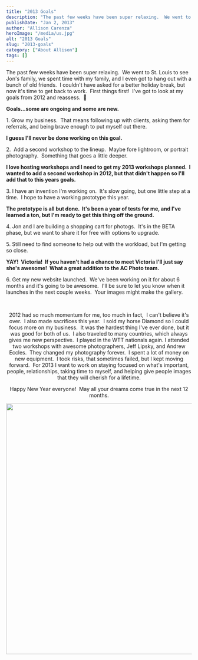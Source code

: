 ```yaml
---
title: "2013 Goals"
description: "The past few weeks have been super relaxing.  We went to St. Louis to see Jon&apos;s family, we spent time "
publishDate: "Jan 2, 2013"
author: "Allison Carenza"
heroImage: "/media/us.jpg"
alt: "2013 Goals"
slug: "2013-goals"
category: ["About Allison"]
tags: []
---
```


<p>The past few weeks have been super relaxing.  We went to St. Louis to see Jon&apos;s family, we spent time with my family, and I even got to hang out with a bunch of old friends.  I couldn&apos;t have asked for a better holiday break, but now it&apos;s time to get back to work.  First things first!  I&apos;ve got to look at my goals from 2012 and reassess.  🙂</p>
<p><strong>Goals...some are ongoing and some are new.</strong></p>
<p>1. Grow my business.  That means following up with clients, asking them for referrals, and being brave enough to put myself out there.</p>
<p><strong>I guess I&apos;ll never be done working on this goal. </strong></p>
<p>2.  Add a second workshop to the lineup.  Maybe fore lightroom, or portrait photography.  Something that goes a little deeper.</p>
<p><strong>I love hosting workshops and I need to get my 2013 workshops planned.  I wanted to add a second workshop in 2012, but that didn&apos;t happen so I&apos;ll add that to this years goals.</strong></p>
<p>3. I have an invention I&apos;m working on.  It&apos;s slow going, but one little step at a time.  I hope to have a working prototype this year.</p>
<p><strong>The prototype is all but done.  It&apos;s been a year of tests for me, and I&apos;ve learned a ton, but I&apos;m ready to get this thing off the ground.</strong></p>
<p>4. Jon and I are building a shopping cart for photogs.  It&apos;s in the BETA phase, but we want to share it for free with options to upgrade.</p>
<p>5. Still need to find someone to help out with the workload, but I&apos;m getting so close.</p>
<p><strong>YAY!  Victoria!  If you haven&apos;t had a chance to meet Victoria I&apos;ll just say she&apos;s awesome!  What a great addition to the AC Photo team.</strong></p>
<p>6. Get my new website launched.  We&apos;ve been working on it for about 6 months and it&apos;s going to be awesome.  I&apos;ll be sure to let you know when it launches in the next couple weeks.  Your images might make the gallery.</p>
<p>&nbsp;</p>
<p style="text-align: center;">2012 had so much momentum for me, too much in fact,  I can&apos;t believe it&apos;s over.  I also made sacrifices this year.  I sold my horse Diamond so I could focus more on my business.  It was the hardest thing I&apos;ve ever done, but it was good for both of us.  I also traveled to many countries, which always gives me new perspective.  I played in the WTT nationals again. I attended two workshops with awesome photographers, Jeff Lipsky, and Andrew Eccles.  They changed my photography forever.  I spent a lot of money on new equipment.  I took risks, that sometimes failed, but I kept moving forward.  For 2013 I want to work on staying focused on what&apos;s important, people, relationships, taking time to myself, and helping give people images that they will cherish for a lifetime.</p>
<p style="text-align: center;">Happy New Year everyone!  May all your dreams come true in the next 12 months.</p>
<p style="text-align: center;">
<p style="text-align: center;"><img class="aligncenter size-full wp-image-4442" title="us" src="/media/us.jpg" alt="" width="930" height="680" srcset="/media/us.jpg 930w, /media/us-300x219.jpg 300w, /media/us-768x562.jpg 768w" sizes="(max-width: 930px) 100vw, 930px" /></p>
<p style="text-align: center;">
